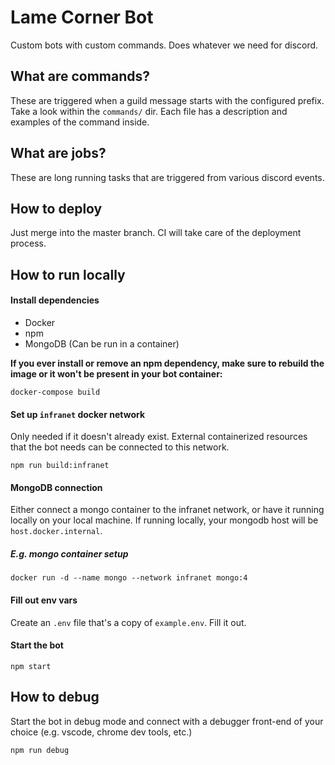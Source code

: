 # Lame Corner Bot

Custom bots with custom commands. Does whatever we need for discord.

## What are commands?

These are triggered when a guild message starts with the configured prefix. Take a look within the `commands/` dir. Each file has a description and examples of the command inside.

## What are jobs?

These are long running tasks that are triggered from various discord events.

## How to deploy

Just merge into the master branch. CI will take care of the deployment process.

## How to run locally

#### Install dependencies

- Docker
- npm
- MongoDB (Can be run in a container)

**If you ever install or remove an npm dependency, make sure to rebuild the image or it won't be present in your bot container:**

```
docker-compose build
```

#### Set up `infranet` docker network

Only needed if it doesn't already exist. External containerized resources that the bot needs can be connected to this network.

```
npm run build:infranet
```

#### MongoDB connection

Either connect a mongo container to the infranet network, or have it running locally on your local machine. If running locally, your mongodb host will be `host.docker.internal`.

##### E.g. mongo container setup

```
docker run -d --name mongo --network infranet mongo:4
```

#### Fill out env vars

Create an `.env` file that's a copy of `example.env`. Fill it out.

#### Start the bot

```
npm start
```

## How to debug

Start the bot in debug mode and connect with a debugger front-end of your choice (e.g. vscode, chrome dev tools, etc.)

```
npm run debug
```
